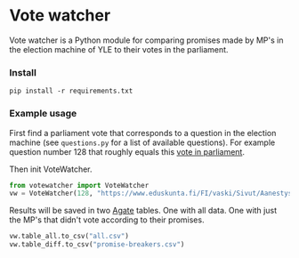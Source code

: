 # Vote watcher

Vote watcher is a Python module for comparing promises made by MP's in the election machine of YLE to their votes in the parliament.

### Install

`pip install -r requirements.txt`

### Example usage

First find a parliament vote that corresponds to a question in the election machine (see `questions.py` for a list of available questions). For example question number 128 that roughly equals this [vote in parliament](https://www.eduskunta.fi/FI/vaski/Sivut/Aanestys.aspx?aanestysnro=19&istuntonro=82&vuosi=2015).

Then init VoteWatcher.

``` python
from votewatcher import VoteWatcher
vw = VoteWatcher(128, "https://www.eduskunta.fi/FI/vaski/Sivut/Aanestys.aspx?aanestysnro=19&istuntonro=82&vuosi=2015")
```

Results will be saved in two [Agate](http://agate.readthedocs.org/en/1.1.0/api/table.html) tables. One with all data. One with just the MP's that didn't vote according to their promises.

``` python
vw.table_all.to_csv("all.csv")
vw.table_diff.to_csv("promise-breakers.csv")
```